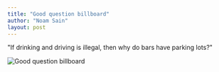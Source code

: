 ```yaml
---
title: "Good question billboard"
author: "Noam Sain"
layout: post
---
```


"If drinking and driving is illegal, then why do bars have parking lots?"

![Good question billboard](https://4.bp.blogspot.com/_8aN4krk1nsk/S235L4PhB8I/AAAAAAAAAYM/G9BsKZoFWX0/s1600/image-20.jpg "Good question billboard")
